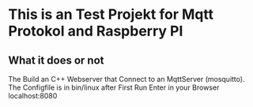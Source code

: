 # This is an Test Projekt for Mqtt Protokol and Raspberry PI

## What it does or not

The Build an C++ Webserver that Connect to an MqttServer (mosquitto).
The Configfile is in bin/linux after First Run
Enter in your Browser localhost:8080
